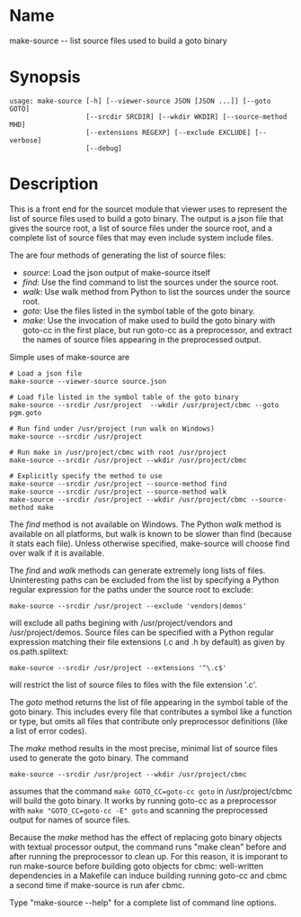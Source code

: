 # Name

make-source -- list source files used to build a goto binary

# Synopsis

	usage: make-source [-h] [--viewer-source JSON [JSON ...]] [--goto GOTO]
					   [--srcdir SRCDIR] [--wkdir WKDIR] [--source-method MHD]
					   [--extensions REGEXP] [--exclude EXCLUDE] [--verbose]
					   [--debug]

# Description

This is a front end for the sourcet module that viewer uses to
represent the list of source files used to build a goto binary.  The
output is a json file that gives the source root, a list of source
files under the source root, and a complete list of source files that
may even include system include files.

The are four methods of generating the list of source files:

* *source*: Load the json output of make-source itself
* *find*: Use the find command to list the sources under the source root.
* *walk*: Use walk method from Python to list the sources under the source root.
* *goto*: Use the files listed in the symbol table of the goto binary.
* *make*: Use the invocation of make used to build the goto binary
  with goto-cc in the first place, but run goto-cc as a preprocessor,
  and extract the names of source files appearing in the preprocessed
  output.

Simple uses of make-source are

	# Load a json file
	make-source --viewer-source source.json

	# Load file listed in the symbol table of the goto binary
	make-source --srcdir /usr/project  --wkdir /usr/project/cbmc --goto pgm.goto

	# Run find under /usr/project (run walk on Windows)
	make-source --srcdir /usr/project

	# Run make in /usr/project/cbmc with root /usr/project
	make-source --srcdir /usr/project --wkdir /usr/project/cbmc

	# Explicitly specify the method to use
	make-source --srcdir /usr/project --source-method find
	make-source --srcdir /usr/project --source-method walk
	make-source --srcdir /usr/project --wkdir /usr/project/cbmc --source-method make

The *find* method is not available on Windows. The Python *walk*
method is available on all platforms, but walk is known to be slower
than find (because it stats each file). Unless otherwise specified, make-source
will choose find over walk if it is available.

The *find* and *walk* methods can generate extremely long lists of
files. Uninteresting paths can be excluded from the list by specifying
a Python regular expression for the paths under the source root to
exclude:

	make-source --srcdir /usr/project --exclude 'vendors|demos'

will exclude all paths begining with /usr/project/vendors and
/usr/project/demos. Source files can be specified with a Python
regular expression matching their file extensions (.c and .h by default)
as given by os.path.splitext:

	make-source --srcdir /usr/project --extensions '^\.c$'

will restrict the list of source files to files with the file extension '.c'.

The *goto* method returns the list of file appearing in the symbol
table of the goto binary.  This includes every file that contributes a
symbol like a function or type, but omits all files that contribute
only preprocessor definitions (like a list of error codes).

The *make* method results in the most precise, minimal list of source
files used to generate the goto binary.  The command

	make-source --srcdir /usr/project --wkdir /usr/project/cbmc

assumes that the command `make GOTO_CC=goto-cc goto` in
/usr/project/cbmc will build the goto binary. It works by running
goto-cc as a preprocessor with `make "GOTO_CC=goto-cc -E" goto` and
scanning the preprocessed output for names of source files.

Because the *make* method has the effect of replacing goto binary
objects with textual processor output, the command runs "make clean"
before and after running the preprocessor to clean up. For this
reason, it is imporant to run make-source before building goto
objects for cbmc: well-written dependencies in a Makefile can induce
building running goto-cc and cbmc a second time if make-source is
run afer cbmc.

Type "make-source --help" for a complete list of command line options.
